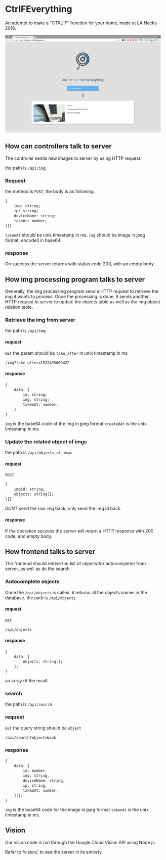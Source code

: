 # CtrlFEverything

An attempt to make a "CTRL-F" function for your home, made at LA Hacks 2018.

![Img](https://github.com/isaacaddis/ctrlfeverything/blob/master/img.png "Title 1")

## How can controllers talk to server

The controller sends new images to server by using HTTP request.


the path is `/api/img`.

### Request

the method is `POST`, the body is as following.
```
{
    img: string;
    ip: string;
    deviceName: string;
    takeAt: number;
}[]
```
`takenAt` should be unix timestamp in ms.
`img` should be image in jpeg format, encoded in base64.

### response

On success the server returns with status code 200, with an empty body.

## How img processing program talks to server

Generally, the img processing program send a HTTP request to retrieve the img it wants to process. Once the processing is done, it sends another HTTP request to server to update the objects table as well as the img object relation table.

### Retrieve the img from server

the path is `/api/img`

#### request

`GET`
the param should be `take_after` in unix timestamp in ms
```
/img?take_after=1522495009422
```

#### response

```
{
    data: {
        id: string;
        img: string;
        takenAt: number;
    }
}
```
`img` is the base64 code of the img in jpeg format
`createdAt` is the unix timestamp in ms

### Update the related object of imgs

the path is `/api/objects_of_imgs`

#### request

`POST`
```
{
    imgId: string;
    objects: string[];
}[]
```
_DONT_ send the raw img back, only send the img id back.

#### response

If the operation success the server will return a HTTP response with 200 code, and empty body.

## How frontend talks to server

The frontend should retrive the list of objects(for autocomplete) from server, as well as do the search.

### Autocomplete objects
Once the `/api/objects` is called, it returns all the objects names in the database.
the path is `/api/objects`

#### request
`GET`
```
/api/objects
```

#### response
```
{
    data: {
        objects: string[];
    };
}
```
an array of the result

### search
the path is `/api/search`

### request
`GET`
the query string should be `object`
```
/api/search?object=book
```

### response
```
{
    data: {
        id: number,
        img: string,
        deviceName: string,
        ip: string,
        takenAt: number,
    }[];
}
```
`img` is the base64 code for the image in jpeg format
`takenAt` is the unix timestamp in ms.
## Vision

Our vision code is run through the Google Cloud Vision API using Node.js. 

Refer to /vision/, to see the server in its entirety. 
